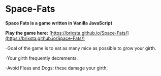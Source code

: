 # Space-Fats

**Space Fats is a game written in Vanilla JavaScript**

**Play the game here:** [https://brixsta.github.io/Space-Fats/](https://brixsta.github.io/Space-Fats/)

-Goal of the game is to eat as many mice as possible to grow your girth.

-Your girth frequently decrements.

-Avoid Fleas and Dogs: these damage your girth.
